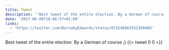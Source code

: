 ```yaml
---
title: Tweet
description: '"Best tweet of the entire election. By a German of course ;) "'
date: '2017-06-09T18:06:57+01:00'
links:
  - 'https://twitter.com/BarnabyEdwards/status/873246062932369409'
---
```

Best tweet of the entire election. By a German of course ;) 
      {{< tweet 0 0 >}}
    
